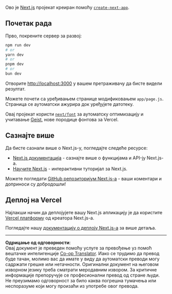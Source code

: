 <!--
CO_OP_TRANSLATOR_METADATA:
{
  "original_hash": "ff47271e53637b2ba6ba72ad2b70f6d7",
  "translation_date": "2025-10-03T11:59:01+00:00",
  "source_file": "memory-game/README.md",
  "language_code": "sr"
}
-->
Ово је [Next.js](https://nextjs.org) пројекат креиран помоћу [`create-next-app`](https://github.com/vercel/next.js/tree/canary/packages/create-next-app).

## Почетак рада

Прво, покрените сервер за развој:

```bash
npm run dev
# or
yarn dev
# or
pnpm dev
# or
bun dev
```

Отворите [http://localhost:3000](http://localhost:3000) у вашем претраживачу да бисте видели резултат.

Можете почети са уређивањем странице модификовањем `app/page.js`. Страница се аутоматски ажурира док уређујете датотеку.

Овај пројекат користи [`next/font`](https://nextjs.org/docs/app/building-your-application/optimizing/fonts) за аутоматску оптимизацију и учитавање [Geist](https://vercel.com/font), нове породице фонтова за Vercel.

## Сазнајте више

Да бисте сазнали више о Next.js-у, погледајте следеће ресурсе:

- [Next.js документација](https://nextjs.org/docs) - сазнајте више о функцијама и API-ју Next.js-а.
- [Научите Next.js](https://nextjs.org/learn) - интерактивни туторијал за Next.js.

Можете погледати [GitHub репозиторијум Next.js-а](https://github.com/vercel/next.js) - ваши коментари и доприноси су добродошли!

## Деплој на Vercel

Најлакши начин да деплојујете вашу Next.js апликацију је да користите [Vercel платформу](https://vercel.com/new?utm_medium=default-template&filter=next.js&utm_source=create-next-app&utm_campaign=create-next-app-readme) од креатора Next.js-а.

Погледајте нашу [документацију о деплоју Next.js-а](https://nextjs.org/docs/app/building-your-application/deploying) за више детаља.

---

**Одрицање од одговорности**:  
Овај документ је преведен помоћу услуге за превођење уз помоћ вештачке интелигенције [Co-op Translator](https://github.com/Azure/co-op-translator). Иако се трудимо да превод буде тачан, молимо вас да имате у виду да аутоматски преводи могу садржати грешке или нетачности. Оригинални документ на његовом изворном језику треба сматрати меродавним извором. За критичне информације препоручује се професионални превод од стране људи. Не преузимамо одговорност за било каква погрешна тумачења или неспоразуме који могу произаћи из употребе овог превода.